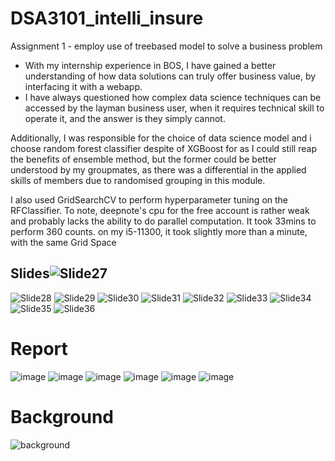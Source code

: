 # DSA3101_intelli_insure
Assignment 1 - employ use of treebased model to solve a business problem
- With my internship experience in BOS, I have gained a better understanding of how data solutions can truly offer business value, by interfacing it with a webapp.
- I have always questioned how complex data science techniques can be accessed by the layman business user, when it requires technical skill to operate it, and the answer is they simply cannot.

Additionally, I was responsible for the choice of data science model and 
i choose random forest classifier despite of XGBoost for as I could still reap the benefits of ensemble method, but the former could be better understood by my groupmates, as there was a differential in the applied skills of members due to randomised grouping in this module.
 
I also used GridSearchCV to perform hyperparameter tuning on the RFClassifier. To note, deepnote's cpu for the free account is rather weak and probably lacks the ability to do parallel computation. It took 33mins to perform 360 counts. on my i5-11300, it took slightly more than a minute, with the same Grid Space


## Slides![Slide27](https://user-images.githubusercontent.com/49776926/133610017-ff856195-0c82-48d0-9fc9-1dbf86712796.PNG)
![Slide28](https://user-images.githubusercontent.com/49776926/133610026-62085a3d-baaa-4ae7-a5a5-140d0008966c.PNG)
![Slide29](https://user-images.githubusercontent.com/49776926/133610029-787b7da4-9a9c-4411-9d4f-fe7413d03ad8.PNG)
![Slide30](https://user-images.githubusercontent.com/49776926/133610032-2aad485b-03fe-46a4-88a9-ab42b044e434.PNG)
![Slide31](https://user-images.githubusercontent.com/49776926/133610033-066f07d0-5ee4-4a3e-9a85-5d0b8c898f78.PNG)
![Slide32](https://user-images.githubusercontent.com/49776926/133610034-d351e6f0-d3b3-45ae-8108-242796ef821a.PNG)
![Slide33](https://user-images.githubusercontent.com/49776926/133610036-f86bea3c-6f75-4875-916b-c1b73f568421.PNG)
![Slide34](https://user-images.githubusercontent.com/49776926/133610037-a91ae910-5886-4488-a270-a4f688f14548.PNG)
![Slide35](https://user-images.githubusercontent.com/49776926/133610039-4a90d0a4-b302-4180-b7be-8daa8d683038.PNG)
![Slide36](https://user-images.githubusercontent.com/49776926/133610043-fcf270c4-10cd-4e08-8f2b-3352c157447c.PNG)


# Report
![image](https://user-images.githubusercontent.com/49776926/133609239-18ab665a-e651-42e0-9c87-4fa9d4124655.png)
![image](https://user-images.githubusercontent.com/49776926/133609310-0bcc0a1f-bfb1-44a5-aa41-d093ce22db6e.png)
![image](https://user-images.githubusercontent.com/49776926/133609341-a006c566-0878-447a-8a83-37ba4ff40225.png)
![image](https://user-images.githubusercontent.com/49776926/133609538-70b6109c-34c6-4486-9254-7243d4697834.png)
![image](https://user-images.githubusercontent.com/49776926/133609567-f2b476dd-d962-4f04-809a-b820b034cfe9.png)
![image](https://user-images.githubusercontent.com/49776926/133609645-f706b808-df3c-4bf6-8035-507d83d45586.png)

# Background
![background](https://user-images.githubusercontent.com/49776926/133610670-4433ad5d-f240-416e-81d3-5d5470278567.png)
